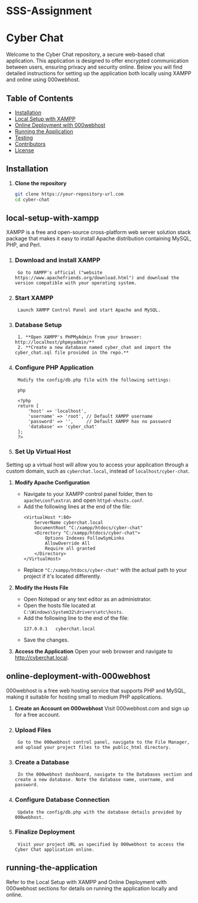 # SSS-Assignment

# Cyber Chat

Welcome to the Cyber Chat repository, a secure web-based chat application. This application is designed to offer encrypted communication between users, ensuring privacy and security online. Below you will find detailed instructions for setting up the application both locally using XAMPP and online using 000webhost.

## Table of Contents

- [Installation](#installation)
- [Local Setup with XAMPP](#local-setup-with-xampp)
- [Online Deployment with 000webhost](#online-deployment-with-000webhost)
- [Running the Application](#running-the-application)
- [Testing](#testing)
- [Contributors](#contributors)
- [License](#license)

## Installation

1. **Clone the repository**
   ```bash
   git clone https://your-repository-url.com
   cd cyber-chat

## local-setup-with-xampp

XAMPP is a free and open-source cross-platform web server solution stack package that makes it easy to install Apache distribution containing MySQL, PHP, and Perl.

1. ### Download and install XAMPP
        Go to XAMPP's official ("website https://www.apachefriends.org/download.html") and download the version compatible with your operating system.

2. ### Start XAMPP
        Launch XAMPP Control Panel and start Apache and MySQL.

3. ### Database Setup
        1. **Open XAMPP's PHPMyAdmin from your browser: http://localhost/phpmyadmin/** 
        2. **Create a new database named cyber_chat and import the cyber_chat.sql file provided in the repo.**

4. ### Configure PHP Application
        Modify the config/db.php file with the following settings:

        php

        <?php
        return [
            'host' => 'localhost',
            'username' => 'root', // Default XAMPP username
            'password' => '',     // Default XAMPP has no password
            'database' => 'cyber_chat'
        ];
        ?>
5. ### Set Up Virtual Host
Setting up a virtual host will allow you to access your application through a custom domain, such as `cyberchat.local`, instead of `localhost/cyber-chat`.

1. **Modify Apache Configuration**
   - Navigate to your XAMPP control panel folder, then to `apache\conf\extra\` and open `httpd-vhosts.conf`.
   - Add the following lines at the end of the file:
     ```apacheconf
     <VirtualHost *:80>
         ServerName cyberchat.local
         DocumentRoot "C:/xampp/htdocs/cyber-chat"
         <Directory "C:/xampp/htdocs/cyber-chat">
             Options Indexes FollowSymLinks
             AllowOverride All
             Require all granted
         </Directory>
     </VirtualHost>
     ```
   - Replace `"C:/xampp/htdocs/cyber-chat"` with the actual path to your project if it's located differently.

2. **Modify the Hosts File**
   - Open Notepad or any text editor as an administrator.
   - Open the hosts file located at `C:\Windows\System32\drivers\etc\hosts`.
   - Add the following line to the end of the file:
     ```
     127.0.0.1   cyberchat.local
     ```
   - Save the changes.

6. **Access the Application**
        Open your web browser and navigate to http://cyberchat.local.

## online-deployment-with-000webhost

000webhost is a free web hosting service that supports PHP and MySQL, making it suitable for hosting small to medium PHP applications.

1. **Create an Account on 000webhost**
        Visit 000webhost.com and sign up for a free account.

2. ### Upload Files
        Go to the 000webhost control panel, navigate to the File Manager, and upload your project files to the public_html directory.

3. ### Create a Database
        In the 000webhost dashboard, navigate to the Databases section and create a new database. Note the database name, username, and password.

4. ### Configure Database Connection
        Update the config/db.php with the database details provided by 000webhost.

5. ### Finalize Deployment
        Visit your project URL as specified by 000webhost to access the Cyber Chat application online.

## running-the-application

Refer to the Local Setup with XAMPP and Online Deployment with 000webhost sections for details on running the application locally and online.
